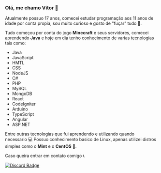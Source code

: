### Olá, me chamo Vitor 👻

Atualmente possuo 17 anos, comecei estudar programação aos 11 anos de idade por conta propia, sou muito curioso e gosto de "fuçar" tudo 🐶.

Tudo começou por conta do jogo **Minecraft** e seus servidores, comecei aprendendo **Java** e hoje em dia tenho conhecimento de varias tecnologias tais como:

- Java
- JavaScript
- HMTL
- CSS
- NodeJS
- C#
- PHP
- MySQL
- MongoDB
- React
- CodeIgniter
- Arduino
- TypeScript
- Angular
- ASP.NET

Entre outras tecnologias que fui aprendendo e utilizando quando necessario 💻 Possuo conhecimento basico de Linux, apenas utilizei distros simples como o **Mint** e o **CentOS** 🐧.

Caso queira entrar em contato comigo 📞

[![Discord Badge](https://img.shields.io/badge/Discord-%237289DA.svg?style=for-the-badge&logo=discord&logoColor=white)](https://discord.com/users/294204654185873408)
